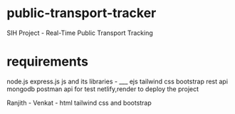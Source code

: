 # public-transport-tracker
SIH Project - Real-Time Public Transport Tracking

# requirements
node.js 
express.js 
js and its libraries - ___ 
ejs 
tailwind css 
bootstrap 
rest api 
mongodb 
postman api for test
netlify,render to deploy the project 

Ranjith -
Venkat - html tailwind css and bootstrap 
